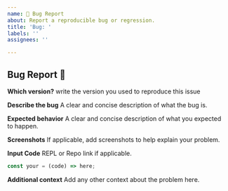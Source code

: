 ```yaml
---
name: 🐛 Bug Report
about: Report a reproducible bug or regression.
title: 'Bug: ' 
labels: ''
assignees: ''

---
```


## Bug Report 🐛

**Which version?**
write the version you used to reproduce this issue

**Describe the bug**
A clear and concise description of what the bug is.

**Expected behavior**
A clear and concise description of what you expected to happen.

**Screenshots**
If applicable, add screenshots to help explain your problem.

**Input Code**
REPL or Repo link if applicable.

```jsx
const your = (code) => here;
```

**Additional context**
Add any other context about the problem here.
